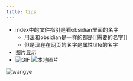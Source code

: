 ```yaml
---
title: tips
---
```




- index中的文件指引是看obsidian里面的名字
	- 用法和obsidian是一样的都是[[需要的名字]]
	- 但是现在在网页的名字是属性tilte的名字
- 图片显示
- ![GIF]({{site.baseurl}}/image/zhu.png)
![本地图片](/image/zhu.png)

![wangye](https://i-blog.csdnimg.cn/blog_migrate/b962b64b1a203b2237fe652944c362bc.png)